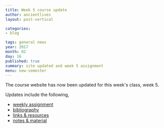 ```yaml
---
title: Week 5 course update
author: ancientlives
layout: post-vertical

categories:
- blog

tags: general news
year: 2017
month: 02
day: 16
published: true
summary: site updated and week 5 assignment
menu: new-semester
---
```


The course website has now been updated for this week's class, week 5.

Updates include the following,

* [weekly assignment](/weekly_assignment)
* [bibliography](/bibliography)
* [links & resources](/links)
* [notes & material](/notes)
